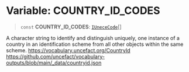 # Variable: COUNTRY\_ID\_CODES

> `const` **COUNTRY\_ID\_CODES**: [`IUneceCode`](../interfaces/IUneceCode.md)[]

A character string to identify and distinguish uniquely, one instance of a country in an identification scheme from all other objects within the same scheme.
https://vocabulary.uncefact.org/CountryId
https://github.com/uncefact/vocabulary-outputs/blob/main/_data/countryid.json
